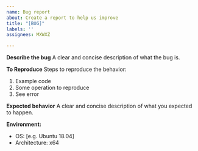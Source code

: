 ```yaml
---
name: Bug report
about: Create a report to help us improve
title: "[BUG]"
labels: ''
assignees: MXWXZ

---
```


**Describe the bug**
A clear and concise description of what the bug is.

**To Reproduce**
Steps to reproduce the behavior:
1. Example code
2. Some operation to reproduce
3. See error

**Expected behavior**
A clear and concise description of what you expected to happen.

**Environment:**
 - OS: [e.g. Ubuntu 18.04]
 - Architecture: x64
